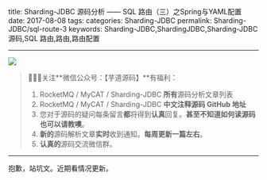 title: Sharding-JDBC 源码分析 —— SQL 路由（三）之Spring与YAML配置
date: 2017-08-08
tags:
categories: Sharding-JDBC
permalink: Sharding-JDBC/sql-route-3
keywords: Sharding-JDBC,ShardingJDBC,Sharding-JDBC 源码,SQL 路由,路由,路由配置

-------

![](https://www.iocoder.cn/images/common/wechat_mp_2017_07_31.jpg)

> 🙂🙂🙂关注**微信公众号：【芋道源码】**有福利：  
> 1. RocketMQ / MyCAT / Sharding-JDBC **所有**源码分析文章列表  
> 2. RocketMQ / MyCAT / Sharding-JDBC **中文注释源码 GitHub 地址**  
> 3. 您对于源码的疑问每条留言**都**将得到**认真**回复。**甚至不知道如何读源码也可以请教噢**。  
> 4. **新的**源码解析文章**实时**收到通知。**每周更新一篇左右**。  
> 5. **认真的**源码交流微信群。

-------

抱歉，站坑文。近期看情况更新。